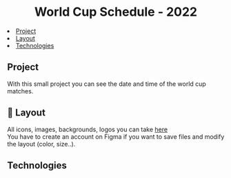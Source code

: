 <h1 align="center"> World Cup Schedule - 2022 </h1>

<li> <a href="#project">Project</a>
<li> <a href="#sunrise-layout">Layout</a>
<li> <a href="#technologies">Technologies</a>



## Project
With this small project you can see the date and time of the world cup matches.


## :sunrise: Layout 
All icons, images, backgrounds, logos you can take <a href="https://www.figma.com/file/NNWTIgAsceT5Kjtu9HdHlr/Calend%C3%A1rio-de-Jogos-(Community)?node-id=0%3A1">here</a> </br>
You have to create an account on Figma if you want to save files and modify the layout (color, size..).  

## Technologies
